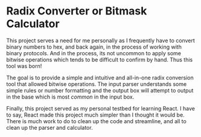 # Radix Converter or Bitmask Calculator

This project serves a need for me personally as I frequently have to convert
binary numbers to hex, and back again, in the process of working with binary
protocols. And in the process, its not uncommon to apply some bitwise operations
which tends to be difficult to confirm by hand. Thus this tool was born!

The goal is to provide a simple and intuitive and all-in-one radix conversion tool
that allowed bitwise operations. The input parser understands some simple rules
or number formatting and the output box will attempt to output in the base which
is most _common_ in the input box.

Finally, this project served as my personal testbed for learning React. I have to
say, React made this project much simpler than I thought it would be. There is
much work to do to clean up the code and streamline, and all to clean up the
parser and calculator.
